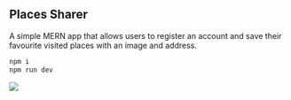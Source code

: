 ## Places Sharer

A simple MERN app that allows users to register an account and save their favourite visited places with an image and address.

```bash
npm i
npm run dev
```

![](README_GIF.gif)
